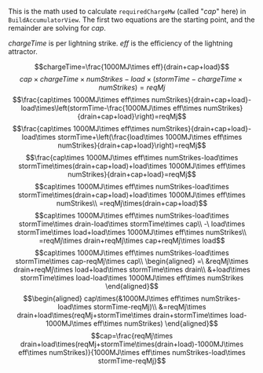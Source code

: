 This is the math used to calculate `requiredChargeMw` (called "_cap_" here) in `BuildAccumulatorView`.
The first two equations are the starting point, and the remainder are solving for _cap_.

_chargeTime_ is per lightning strike.
_eff_ is the efficiency of the lightning attractor.

$$chargeTime=\frac{1000MJ\times eff}{drain+cap+load}$$
$$cap\times chargeTime\times numStrikes-load\times(stormTime-chargeTime\times numStrikes)=reqMj$$
$$\frac{cap\times 1000MJ\times eff\times numStrikes}{drain+cap+load}-load\times\left(stormTime-\frac{1000MJ\times eff\times numStrikes}{drain+cap+load}\right)=reqMj$$
$$\frac{cap\times 1000MJ\times eff\times numStrikes}{drain+cap+load}-load\times stormTime+\left(\frac{load\times 1000MJ\times eff\times numStrikes}{drain+cap+load}\right)=reqMj$$
$$\frac{cap\times 1000MJ\times eff\times numStrikes-load\times stormTime\times(drain+cap+load)+load\times 1000MJ\times eff\times numStrikes}{drain+cap+load}=reqMj$$
$$cap\times 1000MJ\times eff\times numStrikes-load\times stormTime\times(drain+cap+load)+load\times 1000MJ\times eff\times numStrikes\\
=reqMj\times(drain+cap+load)$$
$$cap\times 1000MJ\times eff\times numStrikes-load\times stormTime\times drain-load\times stormTime\times cap\\
-\ load\times stormTime\times load+load\times 1000MJ\times eff\times numStrikes\\
=reqMj\times drain+reqMj\times cap+reqMj\times load$$
$$cap\times 1000MJ\times eff\times numStrikes-load\times stormTime\times cap-reqMj\times cap\\
\begin{aligned}
=\ &reqMj\times drain+reqMj\times load+load\times stormTime\times drain\\
&+load\times stormTime\times load-load\times 1000MJ\times eff\times numStrikes
\end{aligned}$$
$$\begin{aligned}
cap\times(&1000MJ\times eff\times numStrikes-load\times stormTime-reqMj)\\
&=reqMj\times drain+load\times(reqMj+stormTime\times drain+stormTime\times load-1000MJ\times eff\times numStrikes)
\end{aligned}$$
$$cap=\frac{reqMj\times drain+load\times(reqMj+stormTime\times(drain+load)-1000MJ\times eff\times numStrikes)}{1000MJ\times eff\times numStrikes-load\times stormTime-reqMj}$$
